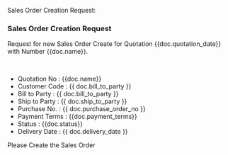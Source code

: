 <p>Sales Order Creation Request:</p>

<h3>Sales Order Creation Request</h3>

<p>Request for new Sales Order Create for Quotation {{doc.quotation_date}} with Number {{doc.name}}.
</p><br/>

<ul>
<li>Quotation No : {{doc.name}}</li>
<li>Customer Code : {{ doc.bill_to_party }}</li>
<li>Bill to Party : {{ doc.bill_to_party }}</li>
<li>Ship to Party : {{ doc.ship_to_party }}</li>
<li>Purchase No. : {{ doc.purchase_order_no }}</li>
<li>Payment Terms : {{doc.payment_terms}}</li>
<li>Status : {{doc.status}}</li>
<li>Delivery Date : {{ doc.delivery_date }}</li>
</ul>

<p>Please Create the Sales Order<br/></p>
